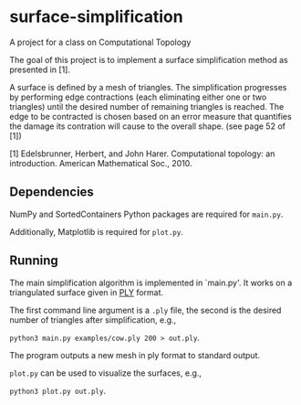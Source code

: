 # surface-simplification
A project for a class on Computational Topology

The goal of this project is to implement a surface simplification method as presented in [1].

A surface is defined by a mesh of triangles.
The simplification progresses by performing edge contractions (each eliminating either one or two triangles) until the desired number of remaining triangles is reached.
The edge to be contracted is chosen based on an error measure that quantifies the damage its contration will cause to the overall shape. (see page 52 of [1])

[1] Edelsbrunner, Herbert, and John Harer. Computational topology: an introduction. American Mathematical Soc., 2010.

## Dependencies

NumPy and SortedContainers Python packages are required for `main.py`.

Additionally, Matplotlib is required for `plot.py`.

## Running

The main simplification algorithm is implemented in `main.py'.
It works on a triangulated surface given in [PLY](https://en.wikipedia.org/wiki/PLY_(file_format)) format.

The first command line argument is a `.ply` file, the second is the desired number of triangles after simplification, e.g.,

`python3 main.py examples/cow.ply 200 > out.ply`.

The program outputs a new mesh in ply format to standard output.

`plot.py` can be used to visualize the surfaces, e.g.,

`python3 plot.py out.ply`.
